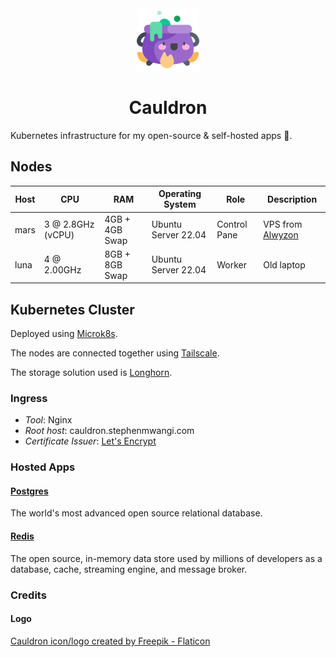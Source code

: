 <div align="center">
    <img src="assets/img/logo.png" width="100" />
    <h1>Cauldron</h1>
</div>

Kubernetes infrastructure for my open-source &amp; self-hosted apps 🚀.

## Nodes

| Host  | CPU               | RAM             | Operating System    | Role         | Description                                    |
| ----- | ----------------- | --------------- | ------------------- | ------------ | ---------------------------------------------- |
| mars  | 3 @ 2.8GHz (vCPU) | 4GB + 4GB Swap  | Ubuntu Server 22.04 | Control Pane | VPS from [Alwyzon](https://www.alwyzon.com/en) |
| luna  | 4 @ 2.00GHz       | 8GB + 8GB Swap  | Ubuntu Server 22.04 | Worker       | Old laptop                                     |

## Kubernetes Cluster

Deployed using [Microk8s](https://microk8s.io/).

The nodes are connected together using [Tailscale](https://blog.jaredallard.me/microk8s-and-tailscale/).

The storage solution used is [Longhorn](https://longhorn.io/).

### Ingress

- _Tool_: Nginx
- _Root host_: cauldron.stephenmwangi.com
- _Certificate Issuer_: [Let's Encrypt](https://letsencrypt.org/)

### Hosted Apps

#### [Postgres](https://www.postgresql.org/)

The world's most advanced open source relational database.

#### [Redis](https://redis.io/)

The open source, in-memory data store used by millions of developers as a database, cache, streaming engine, and message broker.

### Credits

#### Logo

<a href="https://www.flaticon.com/free-icons/cauldron" title="cauldron icons">Cauldron icon/logo created by Freepik - Flaticon</a>
